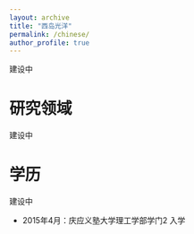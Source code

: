 ```yaml
---
layout: archive
title: "西岛光洋"
permalink: /chinese/
author_profile: true
---
```

建设中

# 研究领域
建设中

# 学历
建设中
- 2015年4月：庆应义塾大学理工学部学门2 入学
